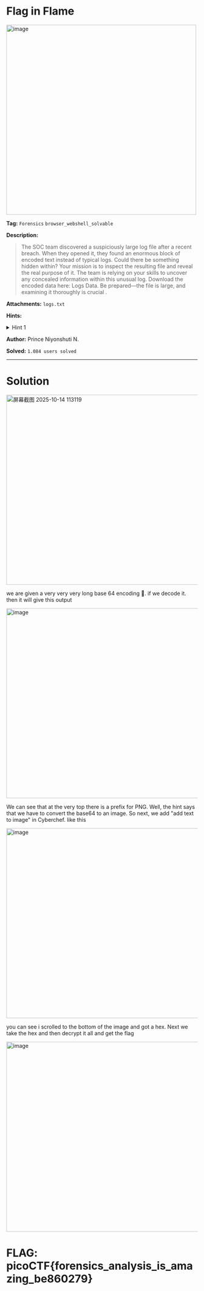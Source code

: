 # Flag in Flame

<img width="500" height="500" alt="image" src="https://github.com/user-attachments/assets/523947c2-ca50-4f8a-9345-af2b52b2c65d" />

**Tag:** `Forensics` `browser_webshell_solvable`

**Description:** 
> The SOC team discovered a suspiciously large log file after a recent breach. When they opened it, they found an enormous block of encoded text instead of typical logs. Could there be something hidden within? Your mission is to inspect the resulting file and reveal the real purpose of it. The team is relying on your skills to uncover any concealed information within this unusual log. Download the encoded data here: Logs Data. Be prepared—the file is large, and examining it thoroughly is crucial .

**Attachments:** `logs.txt`

**Hints:**

<details>
<summary>Hint 1</summary>

Use base64 to decode the data and generate the image file.

</details>

**Author:** Prince Niyonshuti N.

**Solved:** `1.084 users solved`

---

# Solution

<img width="1000" height="500" alt="屏幕截图 2025-10-14 113119" src="https://github.com/user-attachments/assets/3870a58d-a0e4-41ea-9a13-f3ac9d940681" />

we are given a very very very long base 64 encoding 🗿. if we decode it. then it will give this output

<img width="1000" height="500" alt="image" src="https://github.com/user-attachments/assets/2ae728b0-e058-4716-845b-74ca629d51c9" />

We can see that at the very top there is a prefix for PNG. Well, the hint says that we have to convert the base64 to an image. So next, we add "add text to image" in Cyberchef. like this

<img width="1000" height="500" alt="image" src="https://github.com/user-attachments/assets/30045328-f17e-4a2f-8738-ec2587955a72" />

you can see i scrolled to the bottom of the image and got a hex. Next we take the hex and then decrypt it all and get the flag

<img width="1000" height="500" alt="image" src="https://github.com/user-attachments/assets/d33b6e07-a682-450f-bffd-d7150a1c7a52" />

# FLAG: picoCTF{forensics_analysis_is_amazing_be860279}
